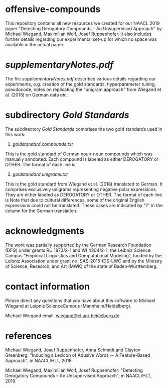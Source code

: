 # offensive-compounds
This repository contains all new resources we created for our NAACL 2019 paper "Detecting Derogatory Compounds – An Unsupervised Approach" by Michael Wiegand, Maximilian Wolf, Josef Ruppenhofer. It also includes further details regarding our experimental set-up for which no space was available in the actual paper.

# *supplementaryNotes.pdf*
The file *supplementaryNotes.pdf* describes various details regarding our experiments, e.g. creation of the gold standards, hyperparameter tuning, pseudocode, notes on replicating the "unigram approach" from Wiegand et al. (2018) on German data etc.


# subdirectory *Gold Standards*
The subdirectory *Gold Standards* comprises the two gold standards used in this work:
1) *goldstandard.compounds.txt*

This is the gold standard of German noun-noun compounds which was manually annotated.
Each compound is labeled as either DEROGATORY or OTHER.
The format of each line is
<compound>	<modifier>	<head>	<LABEL>


2) *goldstandard.unigrams.txt*

This is the gold standard from Wiegand et al. (2018) translated to German.
It comprises exclusively unigrams representing negative polar expressions. They are either labeled as DEROGATORY or OTHER.
The format of each line is
<EnglishExpression>	<GermanTranslation>	<LABEL>
Note that due to cultural differences, some of the original English expressions could not be translated. These cases are indicated by "?" in the column for the German translation.

# acknowledgments
The work was partially supported by the German Research Foundation (DFG) under grants RU 1873/2-1 and WI 4204/2-1,
the Leibniz Science Campus “Empirical Linguistics and
Computational Modeling”, funded by the Leibniz Association under grant no. SAS-2015-IDS-LWC and
by the Ministry of Science, Research, and Art (MWK) of the state of Baden-Württemberg.



# contact information 
Please direct any questions that you have about this software to Michael Wiegand at Leipniz ScienceCampus (Mannheim/Heidelberg).

Michael Wiegand	      email: wiegand@cl.uni-heidelberg.de


# references

Michael Wiegand, Josef Ruppenhofer, Anna Schmidt and Clayton Greenberg: "Inducing a Lexicon of Abusive Words -- A Feature-Based Approach", in NAACL/HLT, 2018.


Michael Wiegand, Maximilian Wolf, Josef Ruppenhofer: "Detecting Derogatory Compounds – An Unsupervised Approach", in NAACL/HLT, 2019. 